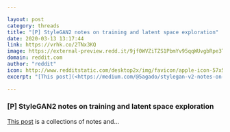 ```yaml
---

layout: post
category: threads
title: "[P] StyleGAN2 notes on training and latent space exploration"
date: 2020-03-13 13:17:44
link: https://vrhk.co/2TNx3KQ
image: https://external-preview.redd.it/9jf0WVZiTZS1PbmYv95qqWUvgbRpe3TTMxkRlzPTU-E.jpg?width=1000&height=500&auto=webp&crop=1000:500,smart&s=2e4d8bac21582cd230b4f35ad859d685ba346e56
domain: reddit.com
author: "reddit"
icon: http://www.redditstatic.com/desktop2x/img/favicon/apple-icon-57x57.png
excerpt: "[This post](<https://medium.com/@5agado/stylegan-v2-notes-on-training-and-latent-space-exploration-e51cf96584b3>) is a collections of notes and..."

---
```


### [P] StyleGAN2 notes on training and latent space exploration

[This post](<https://medium.com/@5agado/stylegan-v2-notes-on-training-and-latent-space-exploration-e51cf96584b3>) is a collections of notes and...